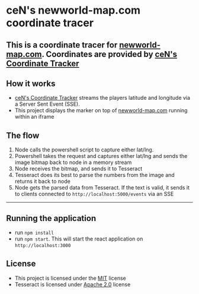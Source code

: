 # ceN's newworld-map.com coordinate tracer

## This is a coordinate tracer for [newworld-map.com](https://www.newworld-map.com/). Coordinates are provided by [ceN's Coordinate Tracker](https://github.com/mpcen/newworld-coordinate-tracker)

## How it works

-   [ceN's Coordinate Tracker](https://github.com/mpcen/newworld-coordinate-tracker) streams the players latitude and longitude via a Server Sent Event (SSE).
-   This project displays the marker on top of [newworld-map.com](https://www.newworld-map.com/) running within an iframe

## The flow

1. Node calls the powershell script to capture either lat/lng.
2. Powershell takes the request and captures either lat/lng and sends the image bitmap back to node in a memory stream
3. Node receives the bitmap, and sends it to Tesseract
4. Tesseract does its best to parse the numbers from the image and returns it back to node
5. Node gets the parsed data from Tesseract. If the text is valid, it sends it to clients connected to `http://localhost:5000/events` via an SSE

---

## Running the application

-   run `npm install`
-   run `npm start`. This will start the react application on `http://localhost:3000`

## License

-   This project is licensed under the [MIT](./LICENSE.txt) license
-   Tesseract is licensed under [Apache 2.0](https://www.apache.org/licenses/LICENSE-2.0) license
